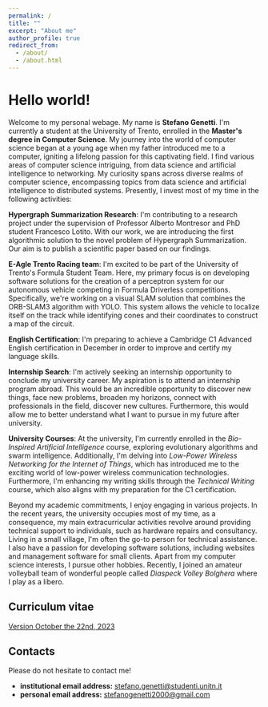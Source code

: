 ```yaml
---
permalink: /
title: ""
excerpt: "About me"
author_profile: true
redirect_from: 
  - /about/
  - /about.html
---
```


Hello world!
======
Welcome to my personal webage. My name is **Stefano Genetti**. I'm currently a student at the University of Trento, enrolled in the **Master's degree in Computer Science**. My journey into the world of computer science began at a young age when my father introduced me to a computer, igniting a lifelong passion for this captivating field. I find various areas of computer science intriguing, from data science and artificial intelligence to networking. My curiosity spans across diverse realms of computer science, encompassing topics from data science and artificial intelligence to distributed systems. Presently, I invest most of my time in the following activities:

**Hypergraph Summarization Research**: I'm contributing to a research project under the supervision of Professor Alberto Montresor and PhD student Francesco Lotito. With our work, we are introducing the first algorithmic solution to the novel problem of Hypergraph Summarization. Our aim is to publish a scientific paper based on our findings.

**E-Agle Trento Racing team**: I'm excited to be part of the University of Trento's Formula Student Team. Here, my primary focus is on developing software solutions for the creation of a perceptron system for our autonomous vehicle competing in Formula Driverless competitions. Specifically, we're working on a visual SLAM solution that combines the ORB-SLAM3 algorithm with YOLO. This system allows the vehicle to localize itself on the track while identifying cones and their coordinates to construct a map of the circuit.

**English Certification**: I'm preparing to achieve a Cambridge C1 Advanced English certification in December in order to improve and certify my language skills.

**Internship Search**: I'm actively seeking an internship opportunity to conclude my university career. My aspiration is to attend an internship program abroad. This would be an incredible opportunity to discover new things, face new problems, broaden my horizons, connect with professionals in the field, discover new cultures. Furthermore, this would allow me to better understand what I want to pursue in my future after university.

**University Courses**: At the university, I'm currently enrolled in the *Bio-Inspired Artificial Intelligence* course, exploring evolutionary algorithms and swarm intelligence. Additionally, I'm delving into *Low-Power Wireless Networking for the Internet of Things*, which has introduced me to the exciting world of low-power wireless communication technologies. Furthermore, I'm enhancing my writing skills through the *Technical Writing* course, which also aligns with my preparation for the C1 certification.

Beyond my academic commitments, I enjoy engaging in various projects. In the recent years, the university occupies most of my time, as a consequence, my main extracurricular activities revolve around providing technical support to individuals, such as hardware repairs and consultancy. Living in a small village, I'm often the go-to person for technical assistance. I also have a passion for developing software solutions, including websites and management software for small clients.
Apart from my computer science interests, I pursue other hobbies. Recently, I joined an amateur volleyball team of wonderful people called *Diaspeck Volley Bolghera* where I play as a libero.

Curriculum vitae
------
[Version October the 22nd, 2023](files/Stefano_Genetti_Hypergraph_Summarization.pdf)

Contacts
------
Please do not hesitate to contact me!
- **institutional email address:** stefano.genetti@studenti.unitn.it
- **personal email address:** stefanogenetti2000@gmail.com
